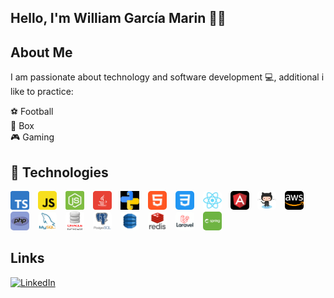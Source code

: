 ## Hello, I'm William García Marin 👋🏻

## About Me

I am passionate about technology and software development 💻, 
additional i like to practice:

⚽️ Football  
🥊 Box  
🎮 Gaming  

## 🚀 Technologies
<img src="assets/typescript.png" alt="Typescript" width="30" height="30" style="margin-right: 10px"/>
<img src="assets/javascript.png" alt="Javascript" width="30" height="30" style="margin-right: 10px"/>
<img src="assets/nodejs.png" alt="Nodejs" width="30" height="30" style="margin-right: 10px"/>
<img src="assets/java.png" alt="Java" width="30" height="30" style="margin-right: 10px"/>
<img src="assets/python.png" alt="Python" width="30" height="30" style="margin-right: 10px"/>
<img src="assets/html.png" alt="Html" width="30" height="30" style="margin-right: 10px; border-radius: 5px"/>
<img src="assets/css.png" alt="Css" width="30" height="30" style="margin-right: 10px; border-radius: 5px"/>
<img src="assets/react.png" alt="React" width="30" height="30" style="margin-right: 10px; border-radius: 5px"/>
<img src="assets/angular.png" alt="Angular" width="30" height="30" style="margin-right: 10px; border-radius: 5px"/>
<img src="assets/git.png" alt="Git" width="30" height="30" style="margin-right: 10px; border-radius: 5px"/>
<img src="assets/aws.png" alt="Aws" width="30" height="30" style="margin-right: 10px; border-radius: 5px"/>
<img src="assets/php.png" alt="Php" width="30" height="30" style="margin-right: 10px; border-radius: 5px"/>
<img src="assets/mysql.png" alt="Mysql" width="30" height="30" style="margin-right: 10px; border-radius: 5px"/>
<img src="assets/oracle.png" alt="Oracle" width="30" height="30" style="margin-right: 10px; border-radius: 5px"/>
<img src="assets/postgresql.png" alt="Postgresql" width="30" height="30" style="margin-right: 10px; border-radius: 5px"/>
<img src="assets/dynamo.png" alt="DynamoDB" width="30" height="30" style="margin-right: 10px; border-radius: 5px"/>
<img src="assets/redis.png" alt="Redis" width="30" height="30" style="margin-right: 10px; border-radius: 5px"/>
<img src="assets/laravel.png" alt="Laravel" width="30" height="30" style="margin-right: 10px; border-radius: 5px"/>
<img src="assets/springboot.png" alt="Springboot" width="30" height="30" style="margin-right: 10px; border-radius: 5px"/>

## Links
[![LinkedIn](https://img.shields.io/badge/LINKEDIN-@WILLIAMGARCIA-0077B5?style=for-the-badge&logo=linkedin&logoColor=white)](https://www.linkedin.com/in/william-garcia-marin-442a24164)


